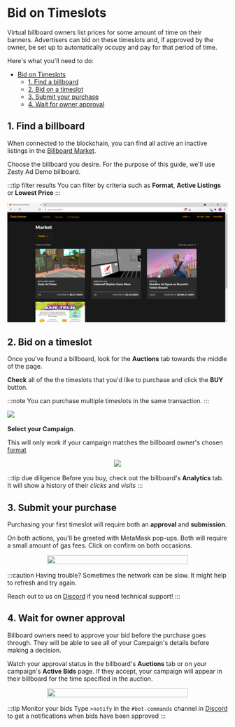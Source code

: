 # Bid on Timeslots

Virtual billboard owners list prices for some amount of time on their banners. Advertisers can bid on these timeslots and, if approved by the owner, be set up to automatically occupy and pay for that period of time.

Here's what you'll need to do:

- [Bid on Timeslots](#bid-on-timeslots)
  - [1. Find a billboard](#1-find-a-billboard)
  - [2. Bid on a timeslot](#2-bid-on-a-timeslot)
  - [3. Submit your purchase](#3-submit-your-purchase)
  - [4. Wait for owner approval](#4-wait-for-owner-approval)

## 1. Find a billboard

When connected to the blockchain, you can find all active an inactive listings in the [Billboard Market](https://app.zesty.market/).

Choose the billboard you desire. For the purpose of this guide, we'll use Zesty Ad Demo billboard.

:::tip filter results
You can filter by criteria such as **Format**, **Active Listings** or **Lowest Price**
:::

![](<../../.gitbook/assets/image (12).png>)


## 2. Bid on a timeslot

Once you've found a billboard, look for the **Auctions** tab towards the middle of the page.

**Check** all of the the timeslots that you'd like to purchase and click the **BUY** button. 

:::note
You can purchase multiple timeslots in the same transaction.
:::

![](https://i.imgur.com/F2LF0rS.png)

**Select your Campaign**. 

This will only work if your campaign matches the billboard owner's chosen [format](./create-campaign.md/#attributes)

<center><img src="https://i.imgur.com/BXkPYfz.jpg"/></center>


:::tip due diligence
Before you buy, check out the billboard's **Analytics** tab. It will show a history of their *clicks* and *visits* 
:::

## 3. Submit your purchase

Purchasing your first timeslot will require both an **approval** and **submission**.

On both actions, you'll be greeted with MetaMask pop-ups. Both will require a small amount of gas fees. Click on confirm on both occasions.

<center><img width="80%" height="80%" src="https://i.imgur.com/fdeZqim.png" /></center>

:::caution Having trouble?
Sometimes the network can be slow. It might help to refresh and try again.

Reach out to us on [Discord](https://discord.gg/4Jc3XhM5mp) if you need technical support!
:::

## 4. Wait for owner approval

Billboard owners need to approve your bid before the purchase goes through. They will be able to see all of your Campaign's details before making a decision.

Watch your approval status in the billboard's **Auctions** tab or on your campaign's **Active Bids** page. If they accept, your campaign will appear in their billboard for the time specified in the auction.

<center><img width="80%" height="80%" src="https://i.imgur.com/oVzW5WG.jpg" /></center>

:::tip Monitor your bids
Type ```>notify``` in the ```#bot-commands``` channel in [Discord](https://discord.gg/4Jc3XhM5mp) to get a notifications when bids have been approved 
:::